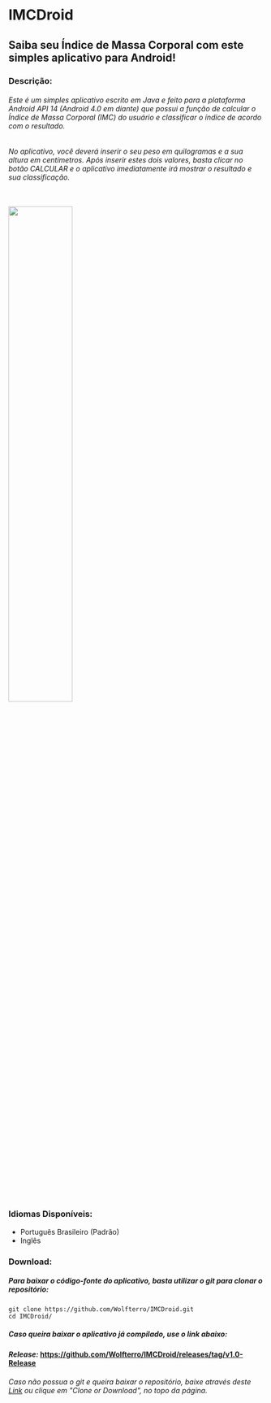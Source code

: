 # IMCDroid
## Saiba seu Índice de Massa Corporal com este simples aplicativo para Android!

### Descrição:

###### Este é um simples aplicativo escrito em Java e feito para a plataforma Android API 14 (Android 4.0 em diante) que possui a função de calcular o Índice de Massa Corporal (IMC) do usuário e classificar o índice de acordo com o resultado.

###### No aplicativo, você deverá inserir o seu peso em quilogramas e a sua altura em centímetros. Após inserir estes dois valores, basta clicar no botão CALCULAR e o aplicativo imediatamente irá mostrar o resultado e sua classificação.

<br />

<img src="http://i.imgur.com/TdY3HTw.png" width="50%" height="50%" />

### Idiomas Disponíveis:
 - Português Brasileiro (Padrão)
 - Inglês

### Download:

##### Para baixar o código-fonte do aplicativo, basta utilizar o git para clonar o repositório:
    git clone https://github.com/Wolfterro/IMCDroid.git
    cd IMCDroid/

##### Caso queira baixar o aplicativo já compilado, use o link abaixo:
#### ***Release:*** https://github.com/Wolfterro/IMCDroid/releases/tag/v1.0-Release

###### Caso não possua o git e queira baixar o repositório, baixe através deste [Link](https://github.com/Wolfterro/IMCDroid/archive/master.zip) ou clique em "Clone or Download", no topo da página.
